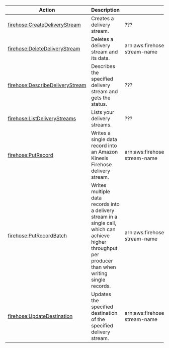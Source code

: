 | Action | Description | Resource | Condition |
| --- | --- | --- | --- |
| [firehose:CreateDeliveryStream](http://docs.aws.amazon.com/firehose/latest/APIReference/API_CreateDeliveryStream.html) | Creates a delivery stream. | ??? | - |
| [firehose:DeleteDeliveryStream](http://docs.aws.amazon.com/firehose/latest/APIReference/API_DeleteDeliveryStream.html) | Deletes a delivery stream and its data. | arn:aws:firehose:$region:$account:deliverystream/$delivery-stream-name | - |
| [firehose:DescribeDeliveryStream](http://docs.aws.amazon.com/firehose/latest/APIReference/API_DescribeDeliveryStream.html) | Describes the specified delivery stream and gets the status. | ??? | - |
| [firehose:ListDeliveryStreams](http://docs.aws.amazon.com/firehose/latest/APIReference/API_ListDeliveryStreams.html) | Lists your delivery streams. | ??? | - |
| [firehose:PutRecord](http://docs.aws.amazon.com/firehose/latest/APIReference/API_PutRecord.html) | Writes a single data record into an Amazon Kinesis Firehose delivery stream. | arn:aws:firehose:$region:$account:deliverystream/$delivery-stream-name | - |
| [firehose:PutRecordBatch](http://docs.aws.amazon.com/firehose/latest/APIReference/API_PutRecordBatch.html) | Writes multiple data records into a delivery stream in a single call, which can achieve higher throughput per producer than when writing single records. | arn:aws:firehose:$region:$account:deliverystream/$delivery-stream-name | - |
| [firehose:UpdateDestination](http://docs.aws.amazon.com/firehose/latest/APIReference/API_UpdateDestination.html) | Updates the specified destination of the specified delivery stream. | arn:aws:firehose:$region:$account:deliverystream/$delivery-stream-name | - |

